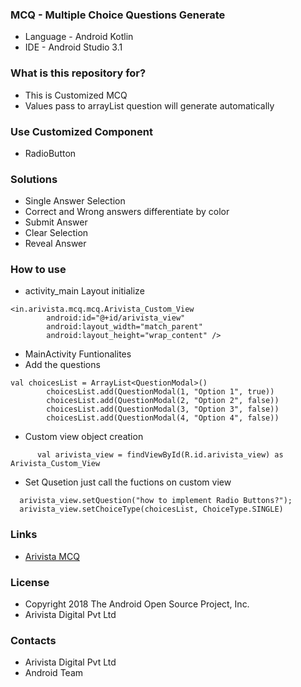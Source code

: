### MCQ - Multiple Choice Questions Generate ###

* Language - Android Kotlin
* IDE - Android Studio 3.1

### What is this repository for? ###

* This is Customized MCQ 
* Values pass to arrayList question will generate automatically

### Use Customized Component ###

* RadioButton

### Solutions ###

* Single Answer Selection
* Correct and Wrong answers differentiate by color
* Submit Answer
* Clear Selection
* Reveal Answer

### How to use ###

 * activity_main Layout initialize
 
```
<in.arivista.mcq.mcq.Arivista_Custom_View
        android:id="@+id/arivista_view"
        android:layout_width="match_parent"
        android:layout_height="wrap_content" />
```
* MainActivity Funtionalites
* Add the questions

```
val choicesList = ArrayList<QuestionModal>()
        choicesList.add(QuestionModal(1, "Option 1", true))
        choicesList.add(QuestionModal(2, "Option 2", false))
        choicesList.add(QuestionModal(3, "Option 3", false))
        choicesList.add(QuestionModal(4, "Option 4", false))
```
* Custom view object creation
```
      val arivista_view = findViewById(R.id.arivista_view) as Arivista_Custom_View
```

* Set Qusetion just call the fuctions on custom view 

```
  arivista_view.setQuestion("how to implement Radio Buttons?");
  arivista_view.setChoiceType(choicesList, ChoiceType.SINGLE)
```

### Links ###
* [Arivista MCQ](https://bitbucket.org/sureshseeniss/mcq "Arivista MCQ")

### License ###

* Copyright 2018 The Android Open Source Project, Inc.
* Arivista Digital Pvt Ltd

### Contacts ###

* Arivista Digital Pvt Ltd
* Android Team